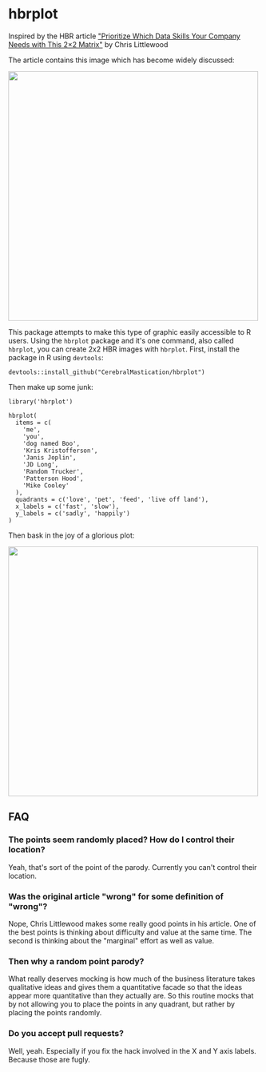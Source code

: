# hbrplot
Inspired by the HBR article ["Prioritize Which Data Skills Your Company Needs with This 2×2 Matrix"](https://hbr.org/2018/10/which-data-skills-do-you-actually-need-this-2x2-matrix-will-tell-you_) by
Chris Littlewood

The article contains this image which has become widely discussed:

<a href="url"><img src="https://cerebralmastication.github.io/hbr_2x2.png" align="center" width="500"></a>


This package attempts to make this type of graphic easily accessible to R users. Using the `hbrplot` package and it's one command, also called `hbrplot`, you can create 2x2 HBR images with `hbrplot`. First, install the package in R using `devtools`:

```{r}
devtools::install_github("CerebralMastication/hbrplot")
```

Then make up some junk:

```{r}
library('hbrplot')

hbrplot(
  items = c(
    'me',
    'you',
    'dog named Boo',
    'Kris Kristofferson',
    'Janis Joplin',
    'JD Long',
    'Random Trucker',
    'Patterson Hood',
    'Mike Cooley'
  ),
  quadrants = c('love', 'pet', 'feed', 'live off land'),
  x_labels = c('fast', 'slow'),
  y_labels = c('sadly', 'happily')
)

```

Then bask in the joy of a glorious plot:

<a href="url"><img src="https://cerebralmastication.github.io/hbrplot.png" align="center" width="500"></a>

## FAQ

### The points seem randomly placed? How do I control their location?
Yeah, that's sort of the point of the parody. Currently you can't control their location. 

### Was the original article "wrong" for some definition of "wrong"? 
Nope, Chris Littlewood makes some really good points in his article. One of the best points is thinking about difficulty and value at the same time. The second is thinking about the "marginal" effort as well as value. 

### Then why a random point parody?
What really deserves mocking is how much of the business literature takes qualitative ideas and gives them a quantitative facade so that the ideas appear more quantitative than they actually are. So this routine mocks that by not allowing you to place the points in any quadrant, but rather by placing the points randomly. 

### Do you accept pull requests? 
Well, yeah. Especially if you fix the hack involved in the X and Y axis labels. Because those are fugly. 

